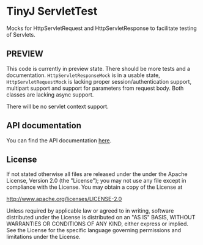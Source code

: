 # TinyJ ServletTest

Mocks for HttpServletRequest and HttpServletResponse to facilitate testing of
Servlets.


## PREVIEW

This code is currently in preview state. There should be more tests and a
documentation. `HttpServletResponseMock` is in a usable state,
`HttpServletRequestMock` is lacking proper session/authentication support,
multipart support and support for parameters from request body. Both classes
are lacking async support.

There will be no servlet context support.


## API documentation

You can find the API documentation [here](./APIdoc.md).


## License

If not stated otherwise all files are released under the under the Apache
License, Version 2.0 (the "License"); you may not use any file except in
compliance with the License. You may obtain a copy of the License at

<http://www.apache.org/licenses/LICENSE-2.0>

Unless required by applicable law or agreed to in writing, software
distributed under the License is distributed on an "AS IS" BASIS,
WITHOUT WARRANTIES OR CONDITIONS OF ANY KIND, either express or implied.
See the License for the specific language governing permissions and
limitations under the License.
